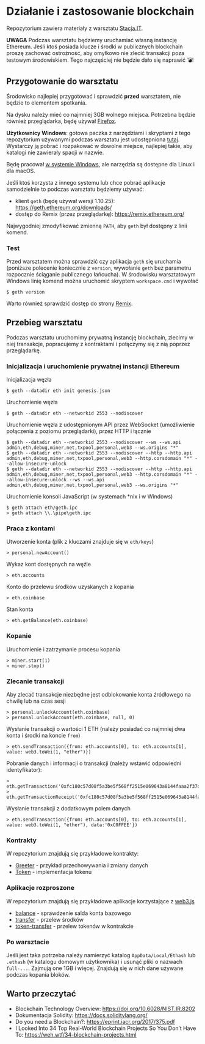 # Działanie i zastosowanie blockchain 

Repozytorium zawiera materiały z warsztatu [Stacja.IT](https://stacja.it/).

**UWAGA** Podczas warsztatu będziemy uruchamiać własną instancję Ethereum. Jeśli
ktoś posiada klucze i środki w publicznych blockchain proszę zachować
ostrożność, aby omyłkowo nie zlecić transakcji poza testowym środowiskiem. Tego
najczęściej nie będzie dało się naprawić 💣!

## Przygotowanie do warsztatu

Środowisko najlepiej przygotować i sprawdzić **przed** warsztatem, nie będzie to
elementem spotkania.

Na dysku należy mieć co najmniej 3GB wolnego miejsca. Potrzebna będzie również
przeglądarka, będę używał [Firefox](https://www.mozilla.org/).

**Użytkownicy Windows**: gotowa paczka z narzędziami i skryptami z tego
repozytorium używanymi podczas warsztatu jest udostępniona
[tutaj](https://drive.google.com/drive/folders/1OSzXl25_szwCRrxgVyeEZxB8psA6pAiL?usp=sharing).
Wystarczy ją pobrać i rozpakować w dowolne miejsce, najlepiej takie, aby
katalogi nie zawierały spacji w nazwie.

Będę pracował
[w systemie Windows](https://www.statista.com/statistics/268237/global-market-share-held-by-operating-systems-since-2009/),
ale narzędzia są dostępne dla Linux i dla macOS.

Jeśli ktoś korzysta z innego systemu lub chce pobrać aplikacje samodzielnie to
podczas warsztatu będziemy używać:

- klient `geth` (będę używał wersji 1.10.25): <https://geth.ethereum.org/downloads/>
- dostęp do Remix (przez przeglądarkę): <https://remix.ethereum.org/>

Najwygodniej zmodyfikować zmienną `PATH`, aby `geth` był dostępny z linii
komend.

### Test

Przed warsztatem można sprawdzić czy aplikacja `geth` się uruchamia (poniższe
polecenie koniecznie z `version`, wywołanie `geth` bez parametru rozpocznie
ściąganie publicznego łańcucha). W środowisku warsztatowym Windows linię komend
można uruchomić skryptem `workspace.cmd` i wywołać

    $ geth version

Warto również sprawdzić dostęp do strony [Remix](https://remix.ethereum.org/).

## Przebieg warsztatu

Podczas warsztatu uruchomimy prywatną instancję blockchain, zlecimy w niej
transakcje, popracujemy z kontraktami i połączymy się z nią poprzez
przeglądarkę.

### Inicjalizacja i uruchomienie prywatnej instancji Ethereum

Inicjalizacja węzła

    $ geth --datadir eth init genesis.json

Uruchomienie węzła

    $ geth --datadir eth --networkid 2553 --nodiscover

Uruchomienie węzła z udostępnionym API przez WebSocket (umożliwienie połączenia
z poziomu przeglądarki), przez HTTP i łącznie

    $ geth --datadir eth --networkid 2553 --nodiscover --ws --ws.api admin,eth,debug,miner,net,txpool,personal,web3 --ws.origins "*"
    $ geth --datadir eth --networkid 2553 --nodiscover --http --http.api admin,eth,debug,miner,net,txpool,personal,web3 --http.corsdomain "*" --allow-insecure-unlock
    $ geth --datadir eth --networkid 2553 --nodiscover --http --http.api admin,eth,debug,miner,net,txpool,personal,web3 --http.corsdomain "*" --allow-insecure-unlock --ws --ws.api admin,eth,debug,miner,net,txpool,personal,web3 --ws.origins "*"

Uruchomienie konsoli JavaScript (w systemach *nix i w Windows)

    $ geth attach eth/geth.ipc
    > geth attach \\.\pipe\geth.ipc

### Praca z kontami

Utworzenie konta (plik z kluczami znajduje się w `eth/keys`)

    > personal.newAccount()

Wykaz kont dostępnych na węźle

    > eth.accounts

Konto do przelewu środków uzyskanych z kopania

    > eth.coinbase

Stan konta

    > eth.getBalance(eth.coinbase)

### Kopanie

Uruchomienie i zatrzymanie procesu kopania

    > miner.start(1)
    > miner.stop()

### Zlecanie transakcji

Aby zlecać transakcje niezbędne jest odblokowanie konta źródłowego na chwilę lub
na czas sesji

    > personal.unlockAccount(eth.coinbase)
    > personal.unlockAccount(eth.coinbase, null, 0)

Wysłanie transakcji o wartości 1 ETH (należy posiadać co najmniej dwa konta
i środki na koncie `from`)

    > eth.sendTransaction({from: eth.accounts[0], to: eth.accounts[1], value: web3.toWei(1, "ether")})

Pobranie danych i informacji o transakcji (należy wstawić odpowiedni identyfikator):

    > eth.getTransaction('0xfc180c57d08f5a3be5f568ff2515e069643a8144faaa2f37dfb48be28d92d18b')
    > eth.getTransactionReceipt('0xfc180c57d08f5a3be5f568ff2515e069643a8144faaa2f37dfb48be28d92d18b')

Wysłanie transakcji z dodatkowym polem danych

    > eth.sendTransaction({from: eth.accounts[0], to: eth.accounts[1], value: web3.toWei(1, "ether"), data:'0xC0FFEE'})

### Kontrakty

W repozytorium znajdują się przykładowe kontrakty:

- [Greeter](./Greeter.sol) - przykład przechowywania i zmiany danych
- [Token](./Token.sol) - implementacja tokenu

### Aplikacje rozproszone

W repozytorium znajdują się przykładowe aplikacje korzystające z [web3.js](https://github.com/web3/web3.js)

- [balance](./balance.html) - sprawdzenie salda konta bazowego
- [transfer](./transfer.html) - przelew środków
- [token-transfer](./token-transfer.html) - przelew tokenów w kontrakcie

### Po warsztacie

Jeśli jest taka potrzeba należy namierzyć katalog `AppData/Local/Ethash` lub
`.ethash` (w katalogu domowym użytkownika) i usunąć pliki o nazwach `full-...`.
Zajmują one 1GB i więcej. Znajdują się w nich dane używane podczas kopania
bloków.

## Warto przeczytać

- Blockchain Technology Overview: <https://doi.org/10.6028/NIST.IR.8202>
- Dokumentacja Solidity: <https://docs.soliditylang.org/>
- Do you need a Blockchain?: <https://eprint.iacr.org/2017/375.pdf>
- I Looked Into 34 Top Real-World Blockchain Projects So You Don’t Have To: <https://weh.wtf/34-blockchain-projects.html>

